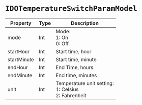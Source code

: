 # `IDOTemperatureSwitchParamModel`

| Property| Type| Description|
| ----------- | ------- | ------------ |
| mode | Int | Mode:<br/>1: On<br/>0: Off|
| startHour | Int | Start time, hour | 
| startMinute | Int | Start time, minute | 
| endHour | Int | End Time, hours|
| endMinute | Int | End time, minutes|
| unit | Int | Temperature unit setting:<br/>1: Celsius<br/>2: Fahrenheit|
